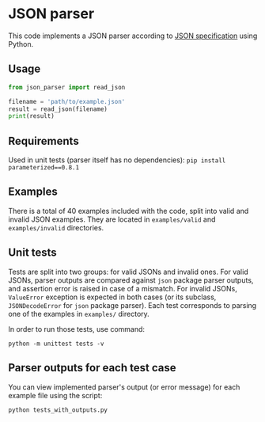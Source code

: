 # JSON parser

This code implements a JSON parser according to [JSON specification](https://www.json.org/json-en.html) using Python.

## Usage
```python
from json_parser import read_json

filename = 'path/to/example.json'
result = read_json(filename)
print(result)
```


## Requirements

Used in unit tests (parser itself has no dependencies):
```pip install parameterized==0.8.1```

## Examples

There is a total of 40 examples included with the code, split into valid and invalid JSON examples. They are located in `examples/valid` and `examples/invalid` directories.

## Unit tests

Tests are split into two groups: for valid JSONs and invalid ones. For valid JSONs, parser outputs are compared against `json` package parser outputs, and assertion error is raised in case of a mismatch. For invalid JSONs, `ValueError` exception is expected in both cases (or its subclass, `JSONDecodeError` for `json` package parser). Each test corresponds to parsing one of the examples in `examples/` directory.

In order to run those tests, use command:

```python -m unittest tests -v```


## Parser outputs for each test case

You can view implemented parser's output (or error message) for each example file using the script:

```python tests_with_outputs.py```
